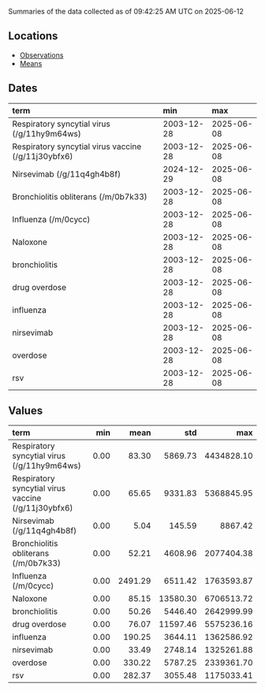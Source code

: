 Summaries of the data collected as of 09:42:25 AM UTC on 2025-06-12

## Locations

* [Observations](https://github.com/DISSC-yale/gtrends_collection/blob/main/summaries/observations.csv)
* [Means](https://github.com/DISSC-yale/gtrends_collection/blob/main/summaries/means.csv)

## Dates

| term                                                | min        | max        |
|:----------------------------------------------------|:-----------|:-----------|
| Respiratory syncytial virus (/g/11hy9m64ws)         | 2003-12-28 | 2025-06-08 |
| Respiratory syncytial virus vaccine (/g/11j30ybfx6) | 2003-12-28 | 2025-06-08 |
| Nirsevimab (/g/11q4gh4b8f)                          | 2024-12-29 | 2025-06-08 |
| Bronchiolitis obliterans (/m/0b7k33)                | 2003-12-28 | 2025-06-08 |
| Influenza (/m/0cycc)                                | 2003-12-28 | 2025-06-08 |
| Naloxone                                            | 2003-12-28 | 2025-06-08 |
| bronchiolitis                                       | 2003-12-28 | 2025-06-08 |
| drug overdose                                       | 2003-12-28 | 2025-06-08 |
| influenza                                           | 2003-12-28 | 2025-06-08 |
| nirsevimab                                          | 2003-12-28 | 2025-06-08 |
| overdose                                            | 2003-12-28 | 2025-06-08 |
| rsv                                                 | 2003-12-28 | 2025-06-08 |

## Values

| term                                                |   min |    mean |      std |        max |
|:----------------------------------------------------|------:|--------:|---------:|-----------:|
| Respiratory syncytial virus (/g/11hy9m64ws)         |  0.00 |   83.30 |  5869.73 | 4434828.10 |
| Respiratory syncytial virus vaccine (/g/11j30ybfx6) |  0.00 |   65.65 |  9331.83 | 5368845.95 |
| Nirsevimab (/g/11q4gh4b8f)                          |  0.00 |    5.04 |   145.59 |    8867.42 |
| Bronchiolitis obliterans (/m/0b7k33)                |  0.00 |   52.21 |  4608.96 | 2077404.38 |
| Influenza (/m/0cycc)                                |  0.00 | 2491.29 |  6511.42 | 1763593.87 |
| Naloxone                                            |  0.00 |   85.15 | 13580.30 | 6706513.72 |
| bronchiolitis                                       |  0.00 |   50.26 |  5446.40 | 2642999.99 |
| drug overdose                                       |  0.00 |   76.07 | 11597.46 | 5575236.16 |
| influenza                                           |  0.00 |  190.25 |  3644.11 | 1362586.92 |
| nirsevimab                                          |  0.00 |   33.49 |  2748.14 | 1325261.88 |
| overdose                                            |  0.00 |  330.22 |  5787.25 | 2339361.70 |
| rsv                                                 |  0.00 |  282.37 |  3055.48 | 1175033.41 |
